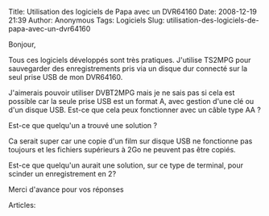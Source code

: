 Title: Utilisation des logiciels de Papa avec un  DVR64160
Date: 2008-12-19 21:39
Author: Anonymous
Tags: Logiciels
Slug: utilisation-des-logiciels-de-papa-avec-un-dvr64160

Bonjour,

Tous ces logiciels développés sont très pratiques. J'utilise TS2MPG pour
sauvegarder des enregistrements pris via un disque dur connecté sur la
seul prise USB de mon DVR64160.

J'aimerais pouvoir utiliser DVBT2MPG mais je ne sais pas si cela est
possible car la seule prise USB est un format A, avec gestion d'une clé
ou d'un disque USB. Est-ce que cela peux fonctionner avec un câble type
AA ?

Est-ce que quelqu'un a trouvé une solution ?

Ca serait super car une copie d'un film sur disque USB ne fonctionne pas
toujours et les fichiers supérieurs à 2Go ne peuvent pas être copiés.

Est-ce que quelqu'un aurait une solution, sur ce type de terminal, pour
scinder un enregistrement en 2?

Merci d'avance pour vos réponses

Articles: 

